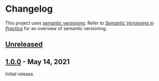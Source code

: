 # Changelog
This project uses [semantic versioning](http://semver.org/spec/v2.0.0.html). Refer to 
*[Semantic Versioning in Practice](https://www.jering.tech/articles/semantic-versioning-in-practice)*
for an overview of semantic versioning.

## [Unreleased](https://github.com/JeringTech/KeyValueStore/compare/1.0.0...HEAD)

## [1.0.0](https://github.com/JeringTech/KeyValueStore/compare/1.0.0...1.0.0) - May 14, 2021
Initial release.
